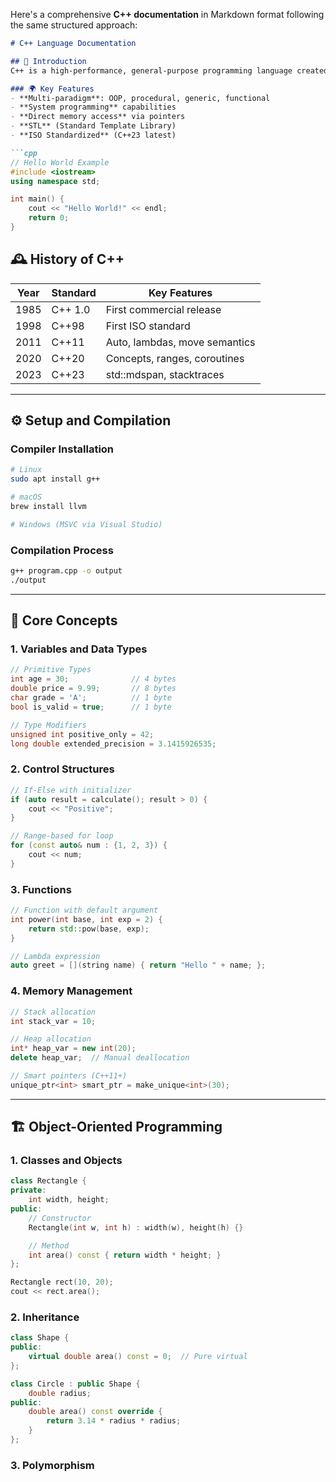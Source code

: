 Here's a comprehensive **C++ documentation** in Markdown format following the same structured approach:

```markdown
# C++ Language Documentation

## 📜 Introduction
C++ is a high-performance, general-purpose programming language created by Bjarne Stroustrup in 1985 as an extension of C.

### 🌍 Key Features
- **Multi-paradigm**: OOP, procedural, generic, functional
- **System programming** capabilities
- **Direct memory access** via pointers
- **STL** (Standard Template Library)
- **ISO Standardized** (C++23 latest)

```cpp
// Hello World Example
#include <iostream>
using namespace std;

int main() {
    cout << "Hello World!" << endl;
    return 0;
}
```

## 🕰️ History of C++
| Year | Standard | Key Features |
|------|----------|--------------|
| 1985 | C++ 1.0  | First commercial release |
| 1998 | C++98    | First ISO standard |
| 2011 | C++11    | Auto, lambdas, move semantics |
| 2020 | C++20    | Concepts, ranges, coroutines |
| 2023 | C++23    | std::mdspan, stacktraces |

---

## ⚙️ Setup and Compilation

### Compiler Installation
```bash
# Linux
sudo apt install g++

# macOS
brew install llvm

# Windows (MSVC via Visual Studio)
```

### Compilation Process
```bash
g++ program.cpp -o output
./output
```

---

## 🧠 Core Concepts

### 1. Variables and Data Types
```cpp
// Primitive Types
int age = 30;              // 4 bytes
double price = 9.99;       // 8 bytes
char grade = 'A';          // 1 byte
bool is_valid = true;      // 1 byte

// Type Modifiers
unsigned int positive_only = 42;
long double extended_precision = 3.1415926535;
```

### 2. Control Structures
```cpp
// If-Else with initializer
if (auto result = calculate(); result > 0) {
    cout << "Positive";
}

// Range-based for loop
for (const auto& num : {1, 2, 3}) {
    cout << num;
}
```

### 3. Functions
```cpp
// Function with default argument
int power(int base, int exp = 2) {
    return std::pow(base, exp);
}

// Lambda expression
auto greet = [](string name) { return "Hello " + name; };
```

### 4. Memory Management
```cpp
// Stack allocation
int stack_var = 10;

// Heap allocation
int* heap_var = new int(20);
delete heap_var;  // Manual deallocation

// Smart pointers (C++11+)
unique_ptr<int> smart_ptr = make_unique<int>(30);
```

---

## 🏗️ Object-Oriented Programming

### 1. Classes and Objects
```cpp
class Rectangle {
private:
    int width, height;
public:
    // Constructor
    Rectangle(int w, int h) : width(w), height(h) {}

    // Method
    int area() const { return width * height; }
};

Rectangle rect(10, 20);
cout << rect.area();
```

### 2. Inheritance
```cpp
class Shape {
public:
    virtual double area() const = 0;  // Pure virtual
};

class Circle : public Shape {
    double radius;
public:
    double area() const override {
        return 3.14 * radius * radius;
    }
};
```

### 3. Polymorphism
